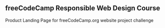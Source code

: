 ## freeCodeCamp Responsible Web Design Course

Product Landing Page for freeCodeCamp.org website project challenge


